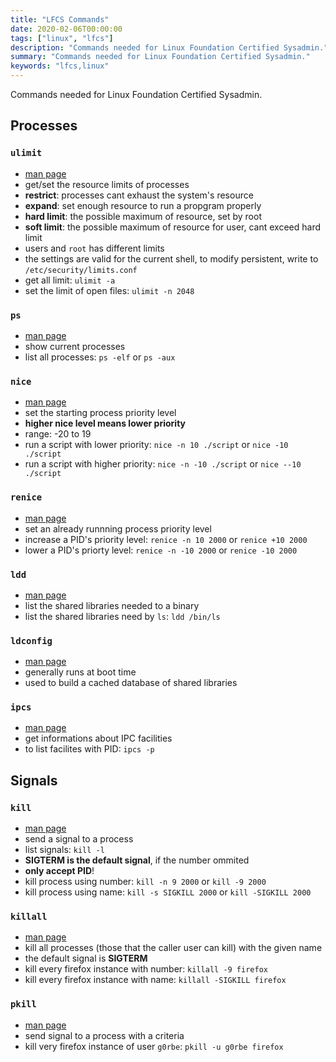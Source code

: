 ```yaml
---
title: "LFCS Commands"
date: 2020-02-06T00:00:00
tags: ["linux", "lfcs"]
description: "Commands needed for Linux Foundation Certified Sysadmin."
summary: "Commands needed for Linux Foundation Certified Sysadmin."
keywords: "lfcs,linux"
---
```


Commands needed for Linux Foundation Certified Sysadmin.

## Processes

### `ulimit`
- [man page](https://ss64.com/bash/ulimit.html)
- get/set the resource limits of processes
- **restrict**: processes cant exhaust the system's resource
- **expand**: set enough resource to run a propgram properly
- **hard limit**: the possible maximum of resource, set by root
- **soft limit**: the possible maximum of resource for user, cant exceed hard limit
- users and `root` has different limits
- the settings are valid for the current shell, to modify persistent, write to `/etc/security/limits.conf`
- get all limit: `ulimit -a`
- set the limit of open files: `ulimit -n 2048`

### `ps`

- [man page](http://man7.org/linux/man-pages/man1/ps.1.html)
- show current processes
- list all processes: `ps -elf` or `ps -aux`

### `nice`

- [man page](https://linux.die.net/man/1/nice)
- set the starting process priority level
- **higher nice level means lower priority**
- range: -20 to 19
- run a script with lower priority: `nice -n 10 ./script` or `nice -10 ./script`
- run a script with higher priority: `nice -n -10 ./script` or `nice --10 ./script`

### `renice`

- [man page](http://man7.org/linux/man-pages/man1/renice.1.html)
- set an already runnning process priority level
- increase a PID's priority level: `renice -n 10 2000` or `renice +10 2000`
- lower a PID's priorty level: `renice -n -10 2000` or `renice -10 2000`

### `ldd`

- [man page](http://man7.org/linux/man-pages/man1/ldd.1.html)
- list the shared libraries needed to a binary
- list the shared libraries need by `ls`: `ldd /bin/ls`

### `ldconfig`

- [man page](https://linux.die.net/man/8/ldconfig)
- generally runs at boot time
- used to build a cached database of shared libraries

### `ipcs`

- [man page](http://man7.org/linux/man-pages/man1/ipcs.1.html)
- get informations about IPC facilities
- to list facilites with PID: `ipcs -p`

## Signals

### `kill`

- [man page](http://linuxcommand.org/lc3_man_pages/kill1.html)
- send a signal to a process
- list signals: `kill -l`
- **SIGTERM is the default signal**, if the number ommited
- **only accept PID**!
- kill process using number: `kill -n 9 2000` or `kill -9 2000`
- kill process using name: `kill -s SIGKILL 2000` or `kill -SIGKILL 2000`

### `killall`

- [man page](http://man7.org/linux/man-pages/man1/killall.1.html)
- kill all processes (those that the caller user can kill)  with the given name 
- the default signal is **SIGTERM**
- kill every firefox instance with number: `killall -9 firefox`
- kill every firefox instance with name: `killall -SIGKILL firefox`

### `pkill`

- [man page](https://linux.die.net/man/1/pkill)
- send signal to a process with a criteria
- kill very firefox instance of user `g0rbe`: `pkill -u g0rbe firefox`

